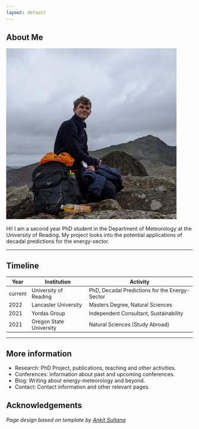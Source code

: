 ```yaml
---
layout: default
---
```


## About Me

<img class="profile-picture" src="117102154.jpg">

Hi! I am a second year PhD student in the Department of Meteorology at the University of Reading. My project looks into the potential applications of decadal predictions for the energy-sector.

<!-- This is a jekyll based resume template. You can find the full source code on [GitHub](https://github.com/bk2dcradle/researcher) -->

---

## Timeline

Year | Institution | Activity
-----|-------|--------
current | University of Reading  | PhD, Decadal Predictions for the Energy-Sector
2022 | Lancaster University | Masters Degree, Natural Sciences
2021 | Yordas Group | Independent Consultant, Sustainability 
2021 | Oregon State University | Natural Sciences (Study Abroad)

---

## More information

* Research: PhD Project, publications, teaching and other activities.
* Conferences: Information about past and upcoming conferences.
* Blog: Writing about energy-meteorology and beyond.
* Contact: Contact information and other relevant pages.

## Acknowledgements

*Page design based on template by [Ankit Sultana](https://github.com/ankitsultana)*